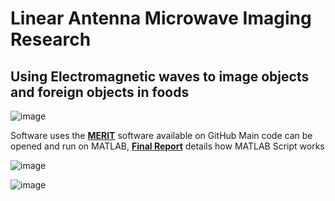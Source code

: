 # Linear Antenna Microwave Imaging Research
## Using Electromagnetic waves to image objects and foreign objects in foods
![image](https://github.com/DanEdwards14/E-Portfolio/assets/71192944/bce2646b-b369-4e84-9218-3caea8eb0472)

Software uses the **[MERIT](https://github.com/EMFMed/MERIT)** software available on GitHub
Main code can be opened and run on MATLAB, **[Final Report](https://github.com/DanEdwards14/E-Portfolio/blob/main/UA%20Work/LinearAntennaArray/FinalReport.pdf)** details how MATLAB Script works

![image](https://github.com/DanEdwards14/E-Portfolio/assets/71192944/e679b75d-e6cb-4295-8b8c-16cb8983dd2c)

![image](https://github.com/DanEdwards14/E-Portfolio/assets/71192944/b9ecbef6-ac5b-4933-8be0-dfe8828c16ec)
